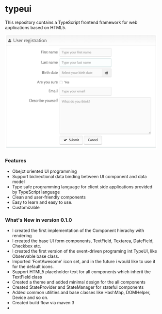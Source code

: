 # typeui
This repository contains a TypeScript frontend framework for web applications based on HTML5.

<img src="https://github.com/Gubancs/TypeUI/blob/master/typeui-framework/src/main/webapp/screenshots/user_registration_form.png" width="500"></img>


<h3>Features</h3>
<ul>
<li>Obejct oriented UI programming</li>
<li>Support bidirectional data binding between UI component and data model</li>
<li>Type safe programming language for client side applications provided by TypeScript language</li>
<li>Clean and user-friendly components</li>
<li>Easy to learn and easy to use.</li>
<li>Customizable</li>
</ul>

<h3>What's New in version 0.1.0</h3>
<ul>
  <li>I created the first implementation of the Component hierachy with rendering</li>
  <li>I created the base UI form components, TextField, Textarea, DateField, Checkbox etc.</li>
  <li>I created the first version of the event-driven programing int TypeUI, like Observable base class.</li>
  <li>Imported 'FontAwesome' icon set, and in the future i would like to use it for the default icons.</li>
  <li>Support HTML5 placeholder text for all components which inherit the TextField class</li>
  <li>Created a theme and added minimal design for the all components</li>
  <li>Created StateProvider and StateManager for stateful components</li>
  <li>Added common utilities and base classes like HashMap, DOMHelper, Device and so on.</li>
  <li>Created build flow via maven 3</li>
<li>
